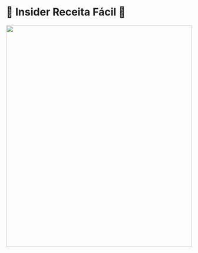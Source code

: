 <h1>🍕 Insider Receita Fácil 🥧</h1>
<img width="100%" height="600px" src="https://user-images.githubusercontent.com/102835801/232081651-055c0fc7-a838-4177-8962-e9da1fd4bb3b.svg" />
